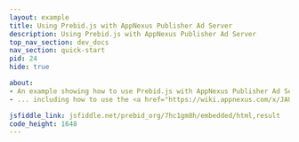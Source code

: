 ```yaml
---
layout: example
title: Using Prebid.js with AppNexus Publisher Ad Server
description: Using Prebid.js with AppNexus Publisher Ad Server
top_nav_section: dev_docs
nav_section: quick-start
pid: 24
hide: true

about:
- An example showing how to use Prebid.js with AppNexus Publisher Ad Server
- ... including how to use the <a href="https://wiki.appnexus.com/x/JAUIBQ">AppNexus Seller Tag</a>

jsfiddle_link: jsfiddle.net/prebid_org/7hc1gm8h/embedded/html,result
code_height: 1648
---
```

